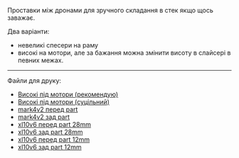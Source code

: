 Проставки між дронами для зручного складання в стек якщо щось заважає.

Два варіанти:
- невеликі спесери на раму
- високі на мотори, але за бажання можна змінити висоту в слайсері в певних межах.

---
Файли для друку:

- [Високі під мотори (рекомендую)](https://github.com/dmytr0/glory_to_ukraine/blob/master/FPV_stack_spacers/bell_extender_light.stl)
- [Високі під мотори (суцільний)](https://github.com/dmytr0/glory_to_ukraine/blob/master/FPV_stack_spacers/bell_extender.stl)
- [mark4v2 перед part](https://github.com/dmytr0/glory_to_ukraine/blob/master/FPV_stack_spacers/mark4v2%20spacer.stl)
- [mark4v2 зад part](https://github.com/dmytr0/glory_to_ukraine/blob/master/FPV_stack_spacers/mark4v2%20spacer%20back.stl)
- [xl10v6 перед part 28mm](https://github.com/dmytr0/glory_to_ukraine/blob/master/FPV_stack_spacers/28_spacer_xl10v6_Front.stl)
- [xl10v6 зад part 28mm](https://github.com/dmytr0/glory_to_ukraine/blob/master/FPV_stack_spacers/28_spacer_xl10v6_Rear.stl)
- [xl10v6 перед part 12mm](https://github.com/dmytr0/glory_to_ukraine/blob/master/FPV_stack_spacers/12_spacer_xl10v6_Front.stl)
- [xl10v6 зад part 12mm](https://github.com/dmytr0/glory_to_ukraine/blob/master/FPV_stack_spacers/12_spacer_xl10v6_Rear.stl)
